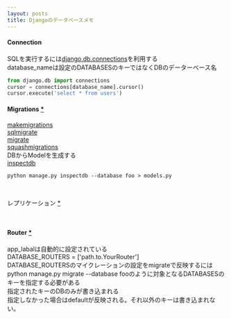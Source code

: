 ```yaml
---
layout: posts
title: Djangoのデータベースメモ 
---
```


#### Connection

SQLを実行するには[django.db.connections](https://docs.djangoproject.com/en/1.11/topics/db/sql/#executing-custom-sql-directly)を利用する  
database_nameは設定のDATABASESのキーではなくDBのデーターベース名

```python
from django.db import connections
cursor = connections[database_name].cursor()
cursor.execute('select * from users')
```

#### Migrations [*](https://docs.djangoproject.com/en/stable/topics/migrations/#module-django.db.migrations)
[makemigrations](https://docs.djangoproject.com/en/stable/ref/django-admin/#django-admin-makemigrations)      
[sqlmigrate](https://docs.djangoproject.com/en/stable/ref/django-admin/#django-admin-sqlmigrate)      
[migrate](https://docs.djangoproject.com/en/stable/ref/django-admin/#django-admin-migrate)      
[squashmigrations](https://docs.djangoproject.com/en/stable/ref/django-admin/#django-admin-squashmigrations)    
DBからModelを生成する    
[inspectdb](https://docs.djangoproject.com/en/stable/howto/legacy-databases/#auto-generate-the-models)   
```
python manage.py inspectdb --database foo > models.py
```
<br/>

レプリケーション [\*](https://docs.djangoproject.com/en/stable/topics/db/multi-db/)   

<br/>

#### Router [\*](https://docs.djangoproject.com/en/stable/topics/db/multi-db/#an-example)
app_labalは自動的に設定されている  
DATABASE_ROUTERS = ['path.to.YourRouter']  
DATABASE_ROUTERSのマイクレーションの設定をmigrateで反映するにはpython manage.py migrate --database fooのように対象となるDATABASESのキーを指定する必要がある  
指定されたキーのDBのみが書き込まれる  
指定しなかった場合はdefaultが反映される。それ以外のキーは書き込まれない。  

